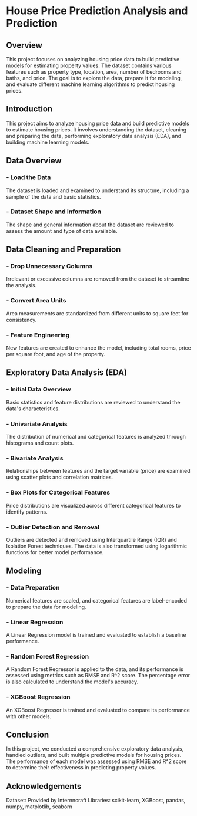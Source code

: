 # House Price Prediction Analysis and Prediction

## Overview
This project focuses on analyzing housing price data to build predictive models for estimating property values. The dataset contains various features such as property type, location, area, number of bedrooms and baths, and price. The goal is to explore the data, prepare it for modeling, and evaluate different machine learning algorithms to predict housing prices.

## Introduction
This project aims to analyze housing price data and build predictive models to estimate housing prices. It involves understanding the dataset, cleaning and preparing the data, performing exploratory data analysis (EDA), and building machine learning models.

## Data Overview
### - Load the Data
The dataset is loaded and examined to understand its structure, including a sample of the data and basic statistics.

### - Dataset Shape and Information
The shape and general information about the dataset are reviewed to assess the amount and type of data available.

## Data Cleaning and Preparation
### - Drop Unnecessary Columns
Irrelevant or excessive columns are removed from the dataset to streamline the analysis.

### - Convert Area Units
Area measurements are standardized from different units to square feet for consistency.

### - Feature Engineering
New features are created to enhance the model, including total rooms, price per square foot, and age of the property.

## Exploratory Data Analysis (EDA)
### - Initial Data Overview
Basic statistics and feature distributions are reviewed to understand the data's characteristics.

### - Univariate Analysis
The distribution of numerical and categorical features is analyzed through histograms and count plots.

### - Bivariate Analysis
Relationships between features and the target variable (price) are examined using scatter plots and correlation matrices.

### - Box Plots for Categorical Features
Price distributions are visualized across different categorical features to identify patterns.

### - Outlier Detection and Removal
Outliers are detected and removed using Interquartile Range (IQR) and Isolation Forest techniques. The data is also transformed using logarithmic functions for better model performance.

## Modeling
### - Data Preparation
Numerical features are scaled, and categorical features are label-encoded to prepare the data for modeling.

### - Linear Regression
A Linear Regression model is trained and evaluated to establish a baseline performance.

### - Random Forest Regression
A Random Forest Regressor is applied to the data, and its performance is assessed using metrics such as RMSE and R^2 score. The percentage error is also calculated to understand the model's accuracy.

### - XGBoost Regression
An XGBoost Regressor is trained and evaluated to compare its performance with other models.

## Conclusion
In this project, we conducted a comprehensive exploratory data analysis, handled outliers, and built multiple predictive models for housing prices. The performance of each model was assessed using RMSE and R^2 score to determine their effectiveness in predicting property values.

## Acknowledgements
Dataset: Provided by Internncraft
Libraries: scikit-learn, XGBoost, pandas, numpy, matplotlib, seaborn
